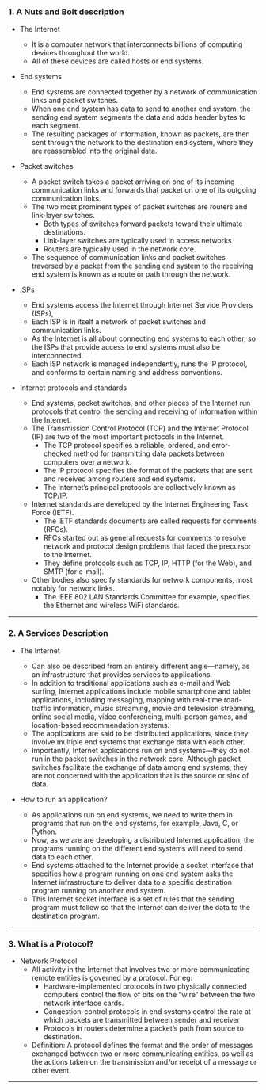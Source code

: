 ### 1. A Nuts and Bolt description

* The Internet
	* It is a computer network that interconnects billions of computing devices throughout the world.
  	* All of these devices are called hosts or end systems.

* End systems
	* End systems are connected together by a network of communication links and packet switches.
	* When one end system has data to send to another end system, the sending end system segments the data and adds header bytes to each segment.
	* The resulting packages of information, known as packets, are then sent through the network to the destination end system, where they are reassembled into the original data.

* Packet switches
  	* A packet switch takes a packet arriving on one of its incoming communication links and forwards that packet on one of its outgoing communication links.
  	* The two most prominent types of packet switches are routers and link-layer switches.
    	* Both types of switches forward packets toward their ultimate destinations.
    	* Link-layer switches are typically used in access networks
    	* Routers are typically used in the network core.
  	* The sequence of communication links and packet switches traversed by a packet from the sending end system to the receiving end system is known as a route or path through the network.

* ISPs
  	* End systems access the Internet through Internet Service Providers (ISPs),
  	* Each ISP is in itself a network of packet switches and communication links.
  	* As the Internet is all about connecting end systems to each other, so the ISPs that provide access to end systems must also be interconnected.
  	* Each ISP network is managed independently, runs the IP protocol, and conforms to certain naming and address conventions.
 
* Internet protocols and standards
  	* End systems, packet switches, and other pieces of the Internet run protocols that control the sending and receiving of information within the Internet.
  	* The Transmission Control Protocol (TCP) and the Internet Protocol (IP) are two of the most important protocols in the Internet.
    	* The TCP protocol specifies a reliable, ordered, and error-checked method for transmitting data packets between computers over a network.
    	* The IP protocol specifies the format of the packets that are sent and received among routers and end systems.
    	* The Internet’s principal protocols are collectively known as TCP/IP. 
 	 * Internet standards are developed by the Internet Engineering Task Force (IETF).
    	* The IETF standards documents are called requests for comments (RFCs).
    	* RFCs started out as general requests for comments to resolve network and protocol design problems that faced the precursor to the Internet.
    	* They define protocols such as TCP, IP, HTTP (for the Web), and SMTP (for e-mail).
  	* Other bodies also specify standards for network components, most notably for network links.
    	* The IEEE 802 LAN Standards Committee for example, specifies the Ethernet and wireless WiFi standards.

***

### 2. A Services Description

* The Internet
  	* Can also be described from an entirely different angle—namely, as an  infrastructure that provides services to applications.
  	* In addition to traditional applications such as e-mail and Web surfing, Internet applications include mobile smartphone and tablet applications, including messaging, mapping with real-time road-traffic information, music streaming, movie and television streaming, online social media, video conferencing, multi-person games, and location-based recommendation systems.
  	* The applications are said to be distributed applications, since they involve multiple end systems that exchange data with each other.
  	* Importantly, Internet applications run on end systems—they do not run in the packet switches in the network core. Although packet switches facilitate the exchange of data among end systems, they are not concerned with the application that is the source or sink of data.

* How to run an application?
  	* As applications run on end systems, we need to write them in programs that run on the end systems, for example, Java, C, or Python.
  	* Now, as we are are developing a distributed Internet application, the programs running on the different end systems will need to send data to each other.
  	* End systems attached to the Internet provide a socket interface that specifies how a program running on one end system asks the Internet infrastructure to deliver data to a specific destination program running on another end system.
  	* This Internet socket interface is a set of rules that the sending program must follow so that the Internet can deliver the data to the destination program.

***

### 3. What is a Protocol?

* Network Protocol
	* All activity in the Internet that involves two or more communicating remote entities is governed by a protocol. For eg:
		* Hardware-implemented protocols in two physically connected computers control the flow of bits on the “wire” between the two network interface cards.
		* Congestion-control protocols in end systems control the rate at which packets are transmitted between sender and receiver
		* Protocols in routers determine a packet’s path from source to destination.
	* Definition: A protocol defines the format and the order of messages exchanged between two or more communicating entities, as well as the actions taken on the transmission and/or receipt of a message or other event.

***
